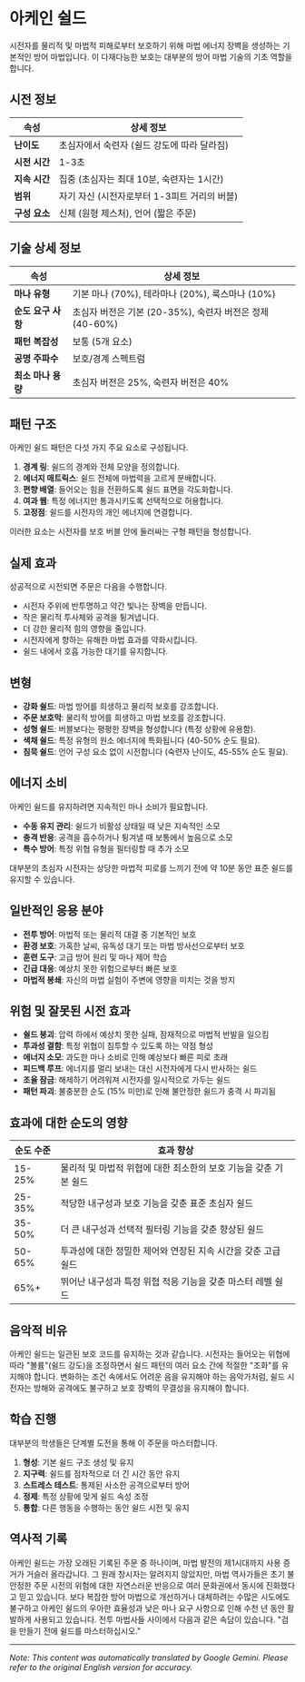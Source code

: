 # **아케인 쉴드**

시전자를 물리적 및 마법적 피해로부터 보호하기 위해 마법 에너지 장벽을 생성하는 기본적인 방어 마법입니다. 이 다재다능한 보호는 대부분의 방어 마법 기술의 기초 역할을 합니다.

## 시전 정보

| 속성 | 상세 정보 |
|--------|---------|
| **난이도** | 초심자에서 숙련자 (쉴드 강도에 따라 달라짐) |
| **시전 시간** | 1-3초 |
| **지속 시간** | 집중 (초심자는 최대 10분, 숙련자는 1시간) |
| **범위** | 자기 자신 (시전자로부터 1-3피트 거리의 버블) |
| **구성 요소** | 신체 (원형 제스처), 언어 (짧은 주문) |

## 기술 상세 정보

| 속성 | 상세 정보 |
|--------|---------|
| **마나 유형** | 기본 마나 (70%), 테라마나 (20%), 룩스마나 (10%) |
| **순도 요구 사항** | 초심자 버전은 기본 (20-35%), 숙련자 버전은 정제 (40-60%) |
| **패턴 복잡성** | 보통 (5개 요소) |
| **공명 주파수** | 보호/경계 스펙트럼 |
| **최소 마나 용량** | 초심자 버전은 25%, 숙련자 버전은 40% |

## 패턴 구조

아케인 쉴드 패턴은 다섯 가지 주요 요소로 구성됩니다.
1. **경계 링**: 쉴드의 경계와 전체 모양을 정의합니다.
2. **에너지 매트릭스**: 쉴드 전체에 마법력을 고르게 분배합니다.
3. **편향 배열**: 들어오는 힘을 전환하도록 쉴드 표면을 각도화합니다.
4. **여과 웹**: 특정 에너지만 통과시키도록 선택적으로 허용합니다.
5. **고정점**: 쉴드를 시전자의 개인 에너지에 연결합니다.

이러한 요소는 시전자를 보호 버블 안에 둘러싸는 구형 패턴을 형성합니다.

## 실제 효과

성공적으로 시전되면 주문은 다음을 수행합니다.
- 시전자 주위에 반투명하고 약간 빛나는 장벽을 만듭니다.
- 작은 물리적 투사체와 공격을 튕겨냅니다.
- 더 강한 물리적 힘의 영향을 줄입니다.
- 시전자에게 향하는 유해한 마법 효과를 약화시킵니다.
- 쉴드 내에서 호흡 가능한 대기를 유지합니다.

## 변형

- **강화 쉴드**: 마법 방어를 희생하고 물리적 보호를 강조합니다.
- **주문 보호막**: 물리적 방어를 희생하고 마법 보호를 강조합니다.
- **성형 쉴드**: 버블보다는 평평한 장벽을 형성합니다 (특정 상황에 유용함).
- **색채 쉴드**: 특정 유형의 원소 에너지에 특화됩니다 (40-50% 순도 필요).
- **침묵 쉴드**: 언어 구성 요소 없이 시전합니다 (숙련자 난이도, 45-55% 순도 필요).

## 에너지 소비

아케인 쉴드를 유지하려면 지속적인 마나 소비가 필요합니다.
- **수동 유지 관리**: 쉴드가 비활성 상태일 때 낮은 지속적인 소모
- **충격 반응**: 공격을 흡수하거나 튕겨낼 때 보통에서 높음으로 소모
- **특수 방어**: 특정 위협 유형을 필터링할 때 추가 소모

대부분의 초심자 시전자는 상당한 마법적 피로를 느끼기 전에 약 10분 동안 표준 쉴드를 유지할 수 있습니다.

## 일반적인 응용 분야

- **전투 방어**: 마법적 또는 물리적 대결 중 기본적인 보호
- **환경 보호**: 가혹한 날씨, 유독성 대기 또는 마법 방사선으로부터 보호
- **훈련 도구**: 고급 방어 원리 및 마나 제어 학습
- **긴급 대응**: 예상치 못한 위험으로부터 빠른 보호
- **마법적 봉쇄**: 자신의 마법 실험이 주변에 영향을 미치는 것을 방지

## 위험 및 잘못된 시전 효과

- **쉴드 붕괴**: 압력 하에서 예상치 못한 실패, 잠재적으로 마법적 반발을 일으킴
- **투과성 결함**: 특정 위협이 침투할 수 있도록 하는 약점 형성
- **에너지 소모**: 과도한 마나 소비로 인해 예상보다 빠른 피로 초래
- **피드백 루프**: 에너지를 멀리 보내는 대신 시전자에게 다시 반사하는 쉴드
- **조율 잠금**: 해제하기 어려워져 시전자를 일시적으로 가두는 쉴드
- **패턴 파괴**: 불충분한 순도 (15% 미만)로 인해 불안정한 쉴드가 충격 시 파괴됨

## 효과에 대한 순도의 영향

| 순도 수준 | 효과 향상 |
|--------------|---------------------|
| 15-25% | 물리적 및 마법적 위협에 대한 최소한의 보호 기능을 갖춘 기본 쉴드 |
| 25-35% | 적당한 내구성과 보호 기능을 갖춘 표준 초심자 쉴드 |
| 35-50% | 더 큰 내구성과 선택적 필터링 기능을 갖춘 향상된 쉴드 |
| 50-65% | 투과성에 대한 정밀한 제어와 연장된 지속 시간을 갖춘 고급 쉴드 |
| 65%+ | 뛰어난 내구성과 특정 위협 적응 기능을 갖춘 마스터 레벨 쉴드 |

## 음악적 비유

아케인 쉴드는 일관된 보호 코드를 유지하는 것과 같습니다. 시전자는 들어오는 위협에 따라 "볼륨"(쉴드 강도)을 조정하면서 쉴드 패턴의 여러 요소 간에 적절한 "조화"를 유지해야 합니다. 변화하는 조건 속에서도 어려운 음을 유지해야 하는 음악가처럼, 쉴드 시전자는 방해와 공격에도 불구하고 보호 장벽의 무결성을 유지해야 합니다.

## 학습 진행

대부분의 학생들은 단계별 도전을 통해 이 주문을 마스터합니다.
1. **형성**: 기본 쉴드 구조 생성 및 유지
2. **지구력**: 쉴드를 점차적으로 더 긴 시간 동안 유지
3. **스트레스 테스트**: 통제된 사소한 공격으로부터 방어
4. **정제**: 특정 상황에 맞게 쉴드 속성 조정
5. **통합**: 다른 행동을 수행하는 동안 쉴드 시전 및 유지

## 역사적 기록

아케인 쉴드는 가장 오래된 기록된 주문 중 하나이며, 마법 발전의 제1시대까지 사용 증거가 거슬러 올라갑니다. 그 원래 창시자는 알려지지 않았지만, 마법 역사가들은 초기 불안정한 주문 시전의 위험에 대한 자연스러운 반응으로 여러 문화권에서 동시에 진화했다고 믿고 있습니다. 보다 복잡한 방어 마법으로 개선하거나 대체하려는 수많은 시도에도 불구하고 아케인 쉴드의 우아한 효율성과 낮은 마나 요구 사항으로 인해 수천 년 동안 활발하게 사용되고 있습니다. 전투 마법사들 사이에서 다음과 같은 속담이 있습니다. "검을 만들기 전에 쉴드를 마스터하십시오."


---
_Note: This content was automatically translated by Google Gemini. Please refer to the original English version for accuracy._